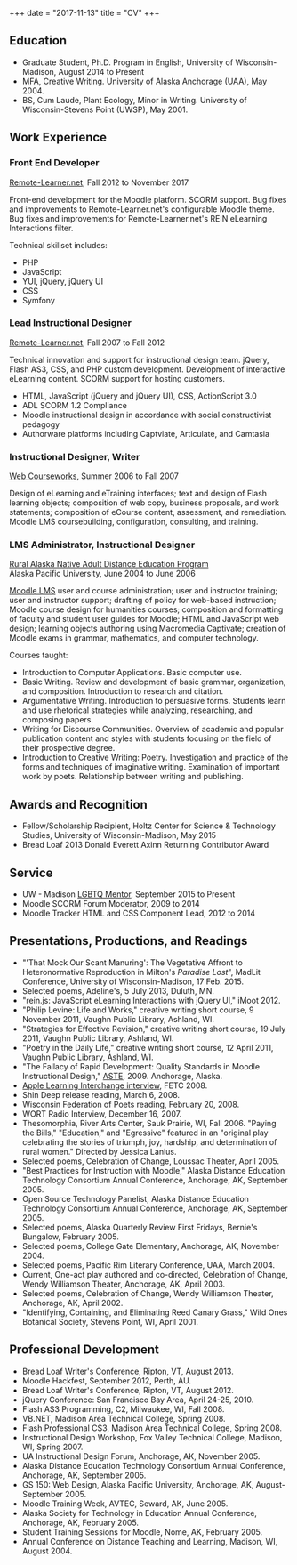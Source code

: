 +++
date = "2017-11-13"
title = "CV"
+++

Education
---------

-   Graduate Student, Ph.D. Program in English, University of
    Wisconsin-Madison, August 2014 to Present
-   MFA, Creative Writing. University of Alaska Anchorage (UAA),
    May 2004.
-   BS, Cum Laude, Plant Ecology, Minor in Writing. University of
    Wisconsin-Stevens Point (UWSP), May 2001.

Work Experience
---------------

### Front End Developer

[Remote-Learner.net](http://www.remote-learner.net), Fall 2012 to
November 2017

Front-end development for the Moodle platform. SCORM support. Bug fixes
and improvements to Remote-Learner.net's configurable Moodle theme. Bug
fixes and improvements for Remote-Learner.net's REIN eLearning
Interactions filter.

Technical skillset includes:

-   PHP
-   JavaScript
-   YUI, jQuery, jQuery UI
-   CSS
-   Symfony

### Lead Instructional Designer

[Remote-Learner.net](http://www.remote-learner.net), Fall 2007 to Fall
2012

Technical innovation and support for instructional design team. jQuery,
Flash AS3, CSS, and PHP custom development. Development of interactive
eLearning content. SCORM support for hosting customers.

-   HTML, JavaScript (jQuery and jQuery UI), CSS, ActionScript 3.0
-   ADL SCORM 1.2 Compliance
-   Moodle instructional design in accordance with social constructivist
    pedagogy
-   Authorware platforms including Captviate, Articulate, and Camtasia

### Instructional Designer, Writer

[Web Courseworks](http://www.webcourseworks.com), Summer 2006 to Fall
2007

Design of eLearning and eTraining interfaces; text and design of Flash
learning objects; composition of web copy, business proposals, and work
statements; composition of eCourse content, assessment, and remediation.
Moodle LMS coursebuilding, configuration, consulting, and training.

### LMS Administrator, Instructional Designer

[Rural Alaska Native Adult Distance Education
Program](http://rana.alaskapacific.edu)\
 Alaska Pacific University, June 2004 to June 2006

[Moodle LMS](http://distance.alaskapacific.edu) user and course
administration; user and instructor training; user and instructor
support; drafting of policy for web-based instruction; Moodle course
design for humanities courses; composition and formatting of faculty and
student user guides for Moodle; HTML and JavaScript web design; learning
objects authoring using Macromedia Captivate; creation of Moodle exams
in grammar, mathematics, and computer technology.

Courses taught:

-   Introduction to Computer Applications. Basic computer use.
-   Basic Writing. Review and development of basic grammar,
    organization, and composition. Introduction to research
    and citation.
-   Argumentative Writing. Introduction to persuasive forms. Students
    learn and use rhetorical strategies while analyzing, researching,
    and composing papers.
-   Writing for Discourse Communities. Overview of academic and popular
    publication content and styles with students focusing on the field
    of their prospective degree.
-   Introduction to Creative Writing: Poetry. Investigation and practice
    of the forms and techniques of imaginative writing. Examination of
    important work by poets. Relationship between writing
    and publishing.

Awards and Recognition
----------------------

-   Fellow/Scholarship Recipient, Holtz Center for Science & Technology
    Studies, University of Wisconsin-Madison, May 2015
-   Bread Loaf 2013 Donald Everett Axinn Returning Contributor Award

Service
-------

-   UW - Madison [LGBTQ Mentor](http://lgbt.wisc.edu/mentor.htm),
    September 2015 to Present
-   <span style="line-height: 16px;">Moodle SCORM Forum Moderator, 2009
    to 2014</span>
-   Moodle Tracker HTML and CSS Component Lead, 2012 to 2014

Presentations, Productions, and Readings
----------------------------------------

-   "'That Mock Our Scant Manuring': The Vegetative Affront to
    Heteronormative Reproduction in Milton's *Paradise Lost*", MadLit
    Conference, University of Wisconsin-Madison, 17 Feb. 2015.
-   Selected poems, Adeline's, 5 July 2013, Duluth, MN.
-   "rein.js: JavaScript eLearning Interactions with jQuery UI,"
    iMoot 2012.
-   "Philip Levine: Life and Works," creative writing short course, 9
    November 2011, Vaughn Public Library, Ashland, WI.
-   "Strategies for Effective Revision," creative writing short course,
    19 July 2011, Vaughn Public Library, Ashland, WI.
-   "Poetry in the Daily Life," creative writing short course, 12 April
    2011, Vaughn Public Library, Ashland, WI.
-   "The Fallacy of Rapid Development: Quality Standards in Moodle
    Instructional Design," [ASTE](http://www.aste.org/), 2009.
    Anchorage, Alaska.
-   [Apple Learning Interchange
    interview](http://edcommunity.apple.com/ali/item.php?itemID=15059),
    FETC 2008.
-   Shin Deep release reading, March 6, 2008.
-   Wisconsin Federation of Poets reading, February 20, 2008.
-   WORT Radio Interview, December 16, 2007.
-   Thesomorphia, River Arts Center, Sauk Prairie, WI, Fall 2006.
    "Paying the Bills," "Education," and "Egressive" featured in an
    "original play celebrating the stories of triumph, joy, hardship,
    and determination of rural women." Directed by Jessica Lanius.
-   Selected poems, Celebration of Change, Loussac Theater, April 2005.
-   "Best Practices for Instruction with Moodle," Alaska Distance
    Education Technology Consortium Annual Conference, Anchorage, AK,
    September 2005.
-   Open Source Technology Panelist, Alaska Distance Education
    Technology Consortium Annual Conference, Anchorage, AK,
    September 2005.
-   Selected poems, Alaska Quarterly Review First Fridays, Bernie's
    Bungalow, February 2005.
-   Selected poems, College Gate Elementary, Anchorage, AK,
    November 2004.
-   Selected poems, Pacific Rim Literary Conference, UAA, March 2004.
-   Current, One-act play authored and co-directed, Celebration of
    Change, Wendy Williamson Theater, Anchorage, AK, April 2003.
-   Selected poems, Celebration of Change, Wendy Williamson Theater,
    Anchorage, AK, April 2002.
-   "Identifying, Containing, and Eliminating Reed Canary Grass," Wild
    Ones Botanical Society, Stevens Point, WI, April 2001.

Professional Development
------------------------

-   Bread Loaf Writer's Conference, Ripton, VT, August 2013.
-   Moodle Hackfest, September 2012, Perth, AU.
-   Bread Loaf Writer's Conference, Ripton, VT, August 2012.
-   jQuery Conference: San Francisco Bay Area, April 24-25, 2010.
-   Flash AS3 Programming, C2, Milwaukee, WI, Fall 2008.
-   VB.NET, Madison Area Technical College, Spring 2008.
-   Flash Professional CS3, Madison Area Technical College, Spring 2008.
-   Instructional Design Workshop, Fox Valley Technical College,
    Madison, WI, Spring 2007.
-   UA Instructional Design Forum, Anchorage, AK, November 2005.
-   Alaska Distance Education Technology Consortium Annual Conference,
    Anchorage, AK, September 2005.
-   GS 150: Web Design, Alaska Pacific University, Anchorage, AK,
    August-September 2005.
-   Moodle Training Week, AVTEC, Seward, AK, June 2005.
-   Alaska Society for Technology in Education Annual Conference,
    Anchorage, AK, February 2005.
-   Student Training Sessions for Moodle, Nome, AK, February 2005.
-   Annual Conference on Distance Teaching and Learning, Madison, WI,
    August 2004.

